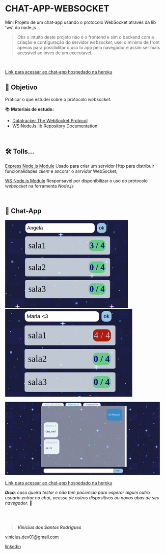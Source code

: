 # CHAT-APP-WEBSOCKET
Mini Projeto de um chat-app usando o protocolo WebSocket através da lib 'ws' do node.js

> *Obs* o intuito deste projeto não é o frontend e sim o backend com a criação e configuração do servidor *websocket*, usei o minimo de front apenas para possibilitar o uso to app pelo navegador e assim ser mais acessivel ao inves de um executavel.

<br>

[Link para acessar ao chat-app hospedado na heroku](https://chat-app-websocket-v1.herokuapp.com/)

## 🎯 Objetivo
Praticar o que estudei sobre o protocolo *websocket*.

📚 **Materiais de estudo:**
- [Datatracker The WebSocket Protocol](https://datatracker.ietf.org/doc/rfc6455/?include_text=1)
- [WS:NodeJs lib Repository Documentation ](https://github.com/websockets/ws#external-https-server)

<br>

## 🛠 Tolls...

[Express Node.js Module](https://expressjs.com/pt-br/4x/api.html)
Usado para criar um servidor Http para distribuir funcionalidades *client* e ancorar o *servidor* WebSocket;

[WS Node.js Module](https://www.npmjs.com/package/ws)
Responsavel por disponibilizar o uso do protocolo *websocket* na ferramenta *Node.js*

<br>

## 💬 Chat-App

<img width="400" src="/docs/print2.png"> <img width="414" src="/docs/print3.png">

<img width="900" src="/docs/print1.png">

[Link para acessar ao chat-app hospedado na heroku](https://chat-app-websocket-v1.herokuapp.com/)

***Dica***: *caso queira testar e não tem paciencia para esperar algum outro usuario entrar no chat, acesse de outros dispositivos ou novas abas de seu navegador.* 🤳

<br>
<br>

> ***Vinicius dos Santos Rodrigues***

[vinicius.dev01@gmail.com](vinicius.dev01@gmail.com)

[linkedin](https://www.linkedin.com/in/vinicius-rodrigues-3b94161a9/)
